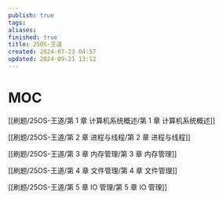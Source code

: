 ```yaml
---
publish: true
tags: 
aliases: 
finished: true
title: 25OS-王道
created: 2024-07-23 04:57
updated: 2024-09-21 13:12
---
```

# MOC

[[刷题/25OS-王道/第 1 章 计算机系统概述/第 1 章 计算机系统概述]]

[[刷题/25OS-王道/第 2 章 进程与线程/第 2 章 进程与线程]]

[[刷题/25OS-王道/第 3 章 内存管理/第 3 章 内存管理]]

[[刷题/25OS-王道/第 4 章 文件管理/第 4 章 文件管理]]

[[刷题/25OS-王道/第 5 章 IO 管理/第 5 章 IO 管理]]

